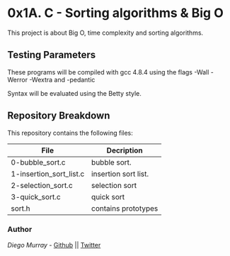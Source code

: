 # 0x1A. C - Sorting algorithms & Big O

This project is about Big O, time complexity and sorting algorithms.

## Testing Parameters

These programs will be compiled with gcc 4.8.4 using the flags -Wall -Werror -Wextra and -pedantic

Syntax will be evaluated using the Betty style.

## Repository Breakdown
This repository contains the following files:

|   **File**    |  **Decription**                       |
|---------------|---------------------------------------|
| 0-bubble_sort.c | bubble sort. |
| 1-insertion_sort_list.c | insertion sort list. |
| 2-selection_sort.c | selection sort |
| 3-quick_sort.c | quick sort |
| sort.h | contains prototypes |



### Author
*Diego Murray* - [Github](https://github.com/dmurr) || [Twitter](https://twitter.com/diegocmurray)
